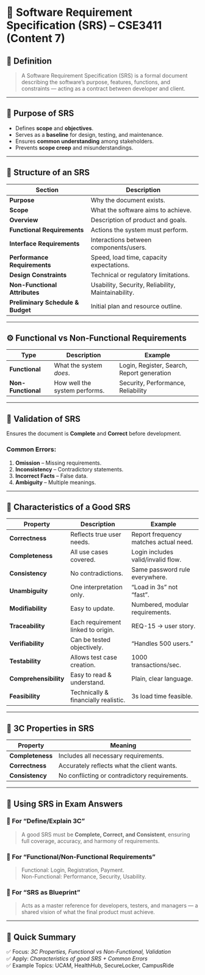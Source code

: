 # 📄 Software Requirement Specification (SRS) – CSE3411 (Content 7)

## 🎯 Definition
> A Software Requirement Specification (SRS) is a formal document describing the software’s purpose, features, functions, and constraints — acting as a contract between developer and client.

---

## 🧩 Purpose of SRS
- Defines **scope** and **objectives**.  
- Serves as a **baseline** for design, testing, and maintenance.  
- Ensures **common understanding** among stakeholders.  
- Prevents **scope creep** and misunderstandings.

---

## 🧱 Structure of an SRS

| Section | Description |
|----------|-------------|
| **Purpose** | Why the document exists. |
| **Scope** | What the software aims to achieve. |
| **Overview** | Description of product and goals. |
| **Functional Requirements** | Actions the system must perform. |
| **Interface Requirements** | Interactions between components/users. |
| **Performance Requirements** | Speed, load time, capacity expectations. |
| **Design Constraints** | Technical or regulatory limitations. |
| **Non-Functional Attributes** | Usability, Security, Reliability, Maintainability. |
| **Preliminary Schedule & Budget** | Initial plan and resource outline. |

---

## ⚙️ Functional vs Non-Functional Requirements

| Type | Description | Example |
|------|--------------|----------|
| **Functional** | What the system *does*. | Login, Register, Search, Report generation |
| **Non-Functional** | How well the system performs. | Security, Performance, Reliability |

---

## 🧪 Validation of SRS
Ensures the document is **Complete** and **Correct** before development.

### Common Errors:
1. **Omission** – Missing requirements.  
2. **Inconsistency** – Contradictory statements.  
3. **Incorrect Facts** – False data.  
4. **Ambiguity** – Multiple meanings.

---

## 🧠 Characteristics of a Good SRS

| Property | Description | Example |
|-----------|--------------|----------|
| **Correctness** | Reflects true user needs. | Report frequency matches actual need. |
| **Completeness** | All use cases covered. | Login includes valid/invalid flow. |
| **Consistency** | No contradictions. | Same password rule everywhere. |
| **Unambiguity** | One interpretation only. | “Load in 3s” not “fast”. |
| **Modifiability** | Easy to update. | Numbered, modular requirements. |
| **Traceability** | Each requirement linked to origin. | REQ-15 → user story. |
| **Verifiability** | Can be tested objectively. | “Handles 500 users.” |
| **Testability** | Allows test case creation. | 1000 transactions/sec. |
| **Comprehensibility** | Easy to read & understand. | Plain, clear language. |
| **Feasibility** | Technically & financially realistic. | 3s load time feasible. |

---

## 🧩 3C Properties in SRS

| Property | Meaning |
|-----------|----------|
| **Completeness** | Includes all necessary requirements. |
| **Correctness** | Accurately reflects what the client wants. |
| **Consistency** | No conflicting or contradictory requirements. |

---

## 🧾 Using SRS in Exam Answers

### 🔸 For “Define/Explain 3C”
> A good SRS must be **Complete, Correct, and Consistent**, ensuring full coverage, accuracy, and harmony of requirements.

### 🔸 For “Functional/Non-Functional Requirements”
> Functional: Login, Registration, Payment.  
> Non-Functional: Performance, Security, Usability.

### 🔸 For “SRS as Blueprint”
> Acts as a master reference for developers, testers, and managers — a shared vision of what the final product must achieve.

---

## 📌 Quick Summary
✅ Focus: *3C Properties, Functional vs Non-Functional, Validation*  
✅ Apply: *Characteristics of good SRS + Common Errors*  
✅ Example Topics: UCAM, HealthHub, SecureLocker, CampusRide
